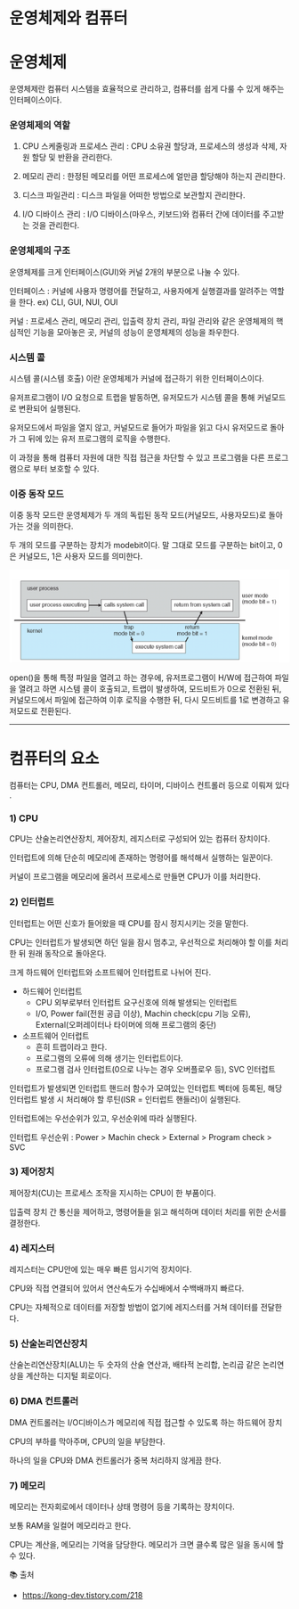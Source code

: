 # 운영체제와 컴퓨터

# 운영체제

운영체제란 컴퓨터 시스템을 효율적으로 관리하고, 컴퓨터를 쉽게 다룰 수 있게 해주는 인터페이스이다. 

### 운영체제의 역할

1) CPU 스케줄링과 프로세스 관리 : CPU 소유권 할당과, 프로세스의 생성과 삭제, 자원 할당 및 반환을 관리한다. 

2) 메모리 관리 : 한정된 메모리를 어떤 프로세스에 얼만큼 할당해야 하는지 관리한다. 

3) 디스크 파일관리 : 디스크 파일을 어떠한 방법으로 보관할지 관리한다. 

4) I/O 디바이스 관리 : I/O 디바이스(마우스, 키보드)와 컴퓨터 간에 데이터를 주고받는 것을 관리한다. 

### 운영체제의 구조

운영체제를 크게 인터페이스(GUI)와 커널 2개의 부분으로 나눌 수 있다. 

인터페이스 : 커널에 사용자 명령어를 전달하고, 사용자에게 실행결과를 알려주는 역할을 한다. ex) CLI, GUI, NUI, OUI

커널 : 프로세스 관리, 메모리 관리, 입출력 장치 관리, 파일 관리와 같은 운영체제의 핵심적인 기능을 모아놓은 곳, 커널의 성능이 운영체제의 성능을 좌우한다. 

### 시스템 콜

시스템 콜(시스템 호출) 이란 운영체제가 커널에 접근하기 위한 인터페이스이다. 

유저프로그램이 I/O  요청으로 트랩을 발동하면, 유저모드가 시스템 콜을 통해 커널모드로 변환되어 실행된다. 

유저모드에서 파일을 열지 않고, 커널모드로 들어가 파일을 읽고 다시 유저모드로 돌아가 그 뒤에 있는 유저 프로그램의 로직을 수행한다. 

이 과정을 통해 컴퓨터 자원에 대한 직접 접근을 차단할 수 있고 프로그램을 다른 프로그램으로 부터 보호할 수 있다. 

### 이중 동작 모드

이중 동작 모드란 운영체제가 두 개의 독립된 동작 모드(커널모드, 사용자모드)로 돌아가는 것을 의미한다. 

두 개의 모드를 구분하는 장치가 modebit이다. 말 그대로 모드를 구분하는 bit이고, 0은 커널모드, 1은 사용자 모드를 의미한다. 

![img.png](img/ye_modebit.png)

open()을 통해 특정 파일을 열려고 하는 경우에, 유저프로그램이 H/W에 접근하여 파일을 열려고 하면 시스템 콜이 호출되고, 트랩이 발생하여, 모드비트가 0으로 전환된 뒤, 커널모드에서 파일에 접근하여 이후 로직을 수행한 뒤, 다시 모드비트를 1로 변경하고 유저모드로 전환된다. 

---

# 컴퓨터의 요소

컴퓨터는 CPU, DMA 컨트롤러, 메모리, 타이머, 디바이스 컨트롤러 등으로 이뤄져 있다 .

### 1) CPU

CPU는 산술논리연산장치, 제어장치, 레지스터로 구성되어 있는 컴퓨터 장치이다. 

인터럽트에 의해 단순히 메모리에 존재하는 명령어를 해석해서 실행하는 일꾼이다. 

커널이 프로그램을 메모리에 올려서 프로세스로 만들면 CPU가 이를 처리한다. 

### 2) 인터럽트

인터럽트는 어떤 신호가 들어왔을 때 CPU를 잠시 정지시키는 것을 말한다. 

CPU는 인터럽트가 발생되면 하던 일을 잠시 멈추고, 우선적으로 처리해야 할 이를 처리한 뒤 원래 동작으로 돌아온다. 

크게 하드웨어 인터럽트와 소프트웨어 인터럽트로 나뉘어 진다. 

- 하드웨어 인터럽트
    - CPU 외부로부터 인터럽트 요구신호에 의해 발생되는 인터럽트
    - I/O, Power fail(전원 공급 이상), Machin check(cpu 기능 오류), External(오퍼레이터나 타이머에 의해 프로그램의 중단)
- 소프트웨어 인터럽트
    - 흔히 트랩이라고 한다.
    - 프로그램의 오류에 의해 생기는 인터럽트이다.
    - 프로그램 검사 인터럽트(0으로 나누는 경우 오버플로우 등), SVC 인터럽트

인터럽트가 발생되면 인터럽트 핸드러 함수가 모여있는 인터럽트 벡터에 등록된, 해당 인터럽트 발생 시 처리해야 할 루틴(ISR = 인터럽트 핸들러)이 실행된다.

인터럽트에는 우선순위가 있고, 우선순위에 따라 실행된다. 

인터럽트 우선순위 : Power > Machin check > External > Program check > SVC

### 3) 제어장치

제어장치(CU)는 프로세스 조작을 지시하는 CPU이 한 부품이다. 

입출력 장치 간 통신을 제어하고, 명령어들을 읽고 해석하며 데이터 처리를 위한 순서를 결정한다. 

### 4) 레지스터

레지스터는 CPU안에 있는 매우 빠른 임시기억 장치이다. 

CPU와 직접 연결되어 있어서 연산속도가 수십배에서 수백배까지 빠르다. 

CPU는 자체적으로 데이터를 저장할 방법이 없기에 레지스터를 거쳐 데이터를 전달한다. 

### 5) 산술논리연산장치

산술논리연산장치(ALU)는 두 숫자의 산술 연산과, 배타적 논리합, 논리곱 같은 논리연상을 계산하는 디지털 회로이다. 

### 6) DMA 컨트롤러

DMA 컨트롤러는 I/O디바이스가 메모리에 직접 접근할 수 있도록 하는 하드웨어 장치

CPU의 부하를 막아주며, CPU의 일을 부담한다. 

하나의 일을 CPU와 DMA 컨트롤러가 중복 처리하지 않게끔 한다. 

### 7) 메모리

메모리는 전자회로에서 데이터나 상태 명령어 등을 기록하는 장치이다. 

보통 RAM을 일컬어 메모리라고 한다. 

CPU는 계산을, 메모리는 기억을 담당한다. 메모리가 크면 클수록 많은 일을 동시에 할 수 있다. 

📚 출처

- https://kong-dev.tistory.com/218